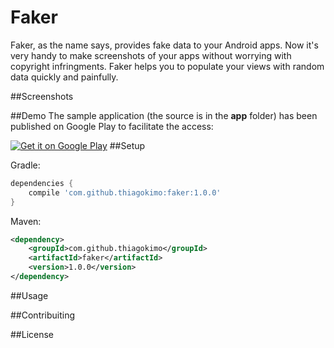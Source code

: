 # Faker
Faker, as the name says, provides fake data to your Android apps. Now it's very handy to make screenshots of your apps
without worrying with copyright infringments. Faker helps you to populate your views with random data quickly and painfully.

##Screenshots

##Demo
The sample application (the source is in the **app** folder) has been published on Google Play to facilitate the access:

[![Get it on Google Play](http://www.android.com/images/brand/get_it_on_play_logo_small.png)](https://play.google.com/store/apps/details?id=io.kimo.faker)
##Setup

Gradle:

``` groovy
dependencies {
    compile 'com.github.thiagokimo:faker:1.0.0'
}
```

Maven:

``` xml
<dependency>
    <groupId>com.github.thiagokimo</groupId>
    <artifactId>faker</artifactId>
    <version>1.0.0</version>
</dependency>
```

##Usage

##Contribuiting

##License
